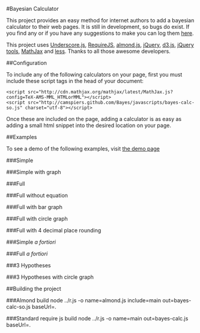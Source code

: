 #Bayesian Calculator

This project provides an easy method for internet authors to add a bayesian calculator to their web pages. It is still in development, so bugs do exist. If you find any or if you have any suggestions to make you can log them [here](https://github.com/camspiers/Bayes/issues).

This project uses [Underscore.js](http://documentcloud.github.com/underscore/), [RequireJS](http://requirejs.org/), [almond.js](https://github.com/jrburke/almond), [jQuery](http://jquery.com/), [d3.js](http://mbostock.github.com/d3/), [jQuery tools](http://jquerytools.org/), [MathJax](http://www.mathjax.org/) and [less](http://lesscss.org/). Thanks to all those awesome developers.

##Configuration

To include any of the following calculators on your page, first you must include these script tags in the head of your document:

	<script src="http://cdn.mathjax.org/mathjax/latest/MathJax.js?config=TeX-AMS-MML_HTMLorMML"></script>
	<script src="http://camspiers.github.com/Bayes/javascripts/bayes-calc-so.js" charset="utf-8"></script>

Once these are included on the page, adding a calculator is as easy as adding a small html snippet into the desired location on your page.

##Examples

To see a demo of the following examples, visit [the demo page](http://camspiers.github.com/Bayes/)

###Simple
	<div class="bayes-calc" data-config='{"type": "simple"}'></div>

###Simple with graph
	<div class="bayes-calc" data-config='{"type": "simple", "graph": true}'></div>

###Full
	<div class="bayes-calc" data-config='{"type": "full"}'></div>

###Full without equation
	<div class="bayes-calc" data-config='{"type": "full", "equation": false}'></div>

###Full with bar graph
	<div class="bayes-calc" data-config='{"type": "full", "graph": true}'></div>

###Full with circle graph
	<div class="bayes-calc" data-config='{"type": "full", "graph": "circle"}'></div>

###Full with 4 decimal place rounding
	<div class="bayes-calc" data-config='{"type": "full", "dp": 4}'></div>

###Simple *a fortiori*
	<div class="bayes-calc" data-config='{"type": "simple", "afortiori": true}'></div>

###Full *a fortiori*
	<div class="bayes-calc" data-config='{"type": "full", "afortiori": true}'></div>

###3 Hypotheses
	<div class="bayes-calc" data-config='{"type": "full", "num": 3}'></div>

###3 Hypotheses with circle graph
	<div class="bayes-calc" data-config='{"type": "full", "num": 3, "graph": "circle"}'></div>


##Building the project

###Almond build
	node ../r.js -o name=almond.js include=main out=bayes-calc-so.js baseUrl=.

###Standard require js build
	node ../r.js -o name=main out=bayes-calc.js baseUrl=.